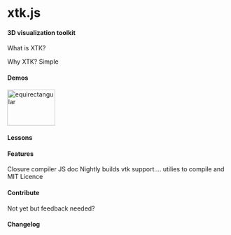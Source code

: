 xtk.js
======

#### 3D visualization toolkit ####

What is XTK?

Why XTK?
Simple

#### Demos ####
<a href="http://demos.goxtk.com/knee_atlas/"><img src="http://demos.goxtk.com/knee_atlas/caption.png" width="109" height="82" alt="equirectangular"></a>

#### Lessons ####

#### Features ####
Closure compiler
JS doc
Nightly builds
vtk support....
utilies to compile and 
MIT Licence
#### Contribute ####
Not yet but feedback needed?

#### Changelog ####
